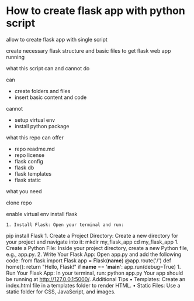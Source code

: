 # How to create flask app with python script

allow to create flask app with single script

create necessary flask structure and basic files to get flask web app running

what this script can and cannot do

can
- create folders and files
- insert basic content and code

cannot
- setup virtual env
- install python package

what this repo can offer

- repo readme.md
- repo license
- flask config
- flask db
- flask templates
- flask static

what you need

clone repo

enable virtual env
install flask


    1. Install Flask: Open your terminal and run:
   pip install Flask
    1. Create a Project Directory: Create a new directory for your project and navigate into it:
   mkdir my_flask_app
   cd my_flask_app
    1. Create a Python File: Inside your project directory, create a new Python file, e.g., app.py.
    2. Write Your Flask App: Open app.py and add the following code:
   from flask import Flask
app = Flask(__name__)
@app.route('/')
   def home():
       return "Hello, Flask!"
if __name__ == '__main__':
       app.run(debug=True)
    1. Run Your Flask App: In your terminal, run:
   python app.py
Your app should be running at http://127.0.0.1:5000/.
Additional Tips
    • Templates: Create an index.html file in a templates folder to render HTML.
    • Static Files: Use a static folder for CSS, JavaScript, and images.
